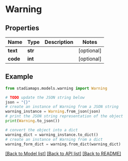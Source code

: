 # Warning


## Properties

Name | Type | Description | Notes
------------ | ------------- | ------------- | -------------
**text** | **str** |  | [optional] 
**code** | **int** |  | [optional] 

## Example

```python
from stadiamaps.models.warning import Warning

# TODO update the JSON string below
json = "{}"
# create an instance of Warning from a JSON string
warning_instance = Warning.from_json(json)
# print the JSON string representation of the object
print(Warning.to_json())

# convert the object into a dict
warning_dict = warning_instance.to_dict()
# create an instance of Warning from a dict
warning_form_dict = warning.from_dict(warning_dict)
```
[[Back to Model list]](../README.md#documentation-for-models) [[Back to API list]](../README.md#documentation-for-api-endpoints) [[Back to README]](../README.md)


